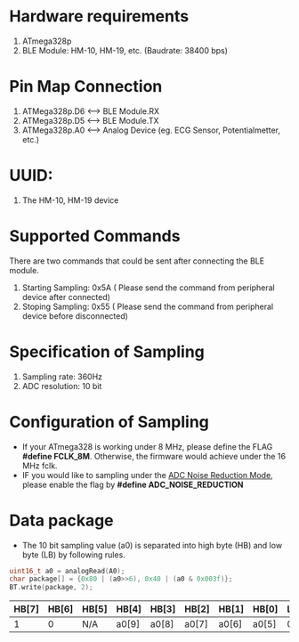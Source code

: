 # Hardware requirements
1. ATmega328p
2. BLE Module: HM-10, HM-19, etc. (Baudrate: 38400 bps)

# Pin Map Connection
1. ATMega328p.D6 <--> BLE Module.RX
2. ATMega328p.D5 <--> BLE Module.TX
3. ATMega328p.A0 <--> Analog Device (eg. ECG Sensor, Potentialmetter, etc.)

# UUID:
1. The HM-10, HM-19 device 


# Supported Commands
There are two commands that could be sent after connecting the BLE module.
1. Starting Sampling: 0x5A ( Please send the command from peripheral device after connected)
2. Stoping Sampling: 0x55 ( Please send the command from peripheral device before disconnected)

# Specification of Sampling
1. Sampling rate: 360Hz
2. ADC resolution: 10 bit

# Configuration of Sampling
* If your ATmega328 is working under 8 MHz, please define the FLAG  **#define FCLK_8M**. Otherwise, the firmware would achieve under the 16 MHz fclk.
* IF you would like to sampling under the [ADC Noise Reduction Mode](https://microchipdeveloper.com/8avr:adcnoisereduce), please enable the flag by **#define ADC_NOISE_REDUCTION**

# Data package
* The 10 bit sampling value (a0) is separated into high byte (HB) and low byte (LB) by following rules. 

``` C
uint16_t a0 = analogRead(A0);
char package[] = {0x80 | (a0>>6), 0x40 | (a0 & 0x003f)};
BT.write(package, 2);
```

| HB[7] | HB[6] | HB[5] | HB[4] | HB[3] | HB[2] | HB[1] | HB[0] | LB[7] | LB[6] | LB[5] | LB[4] | LB[3] | LB[2] | LB[1] | LB[0]
| --- | --- | --- | --- | --- | --- | --- | --- | --- | --- | --- | --- | --- | --- | --- | --- |
| 1 | 0 | N/A | a0[9] | a0[8] | a0[7] |a0[6] |a0[5] | 0 | 1 | N/A | a0[4] | a0[3] |a0[2] |a0[1] |a0[0] |


